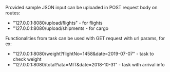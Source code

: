 

Provided sample JSON input can be uploaded in POST request body on routes:

  * "127.0.0.1:8080/upload/flights" - for flights
  * "127.0.0.1:8080/upload/shipments - for cargo

Functionalities from task can be used with GET request with url params, for ex:

  * "127.0.0.1:8080/weight?flightNo=1458&date=2019-07-07" - task to check weight
  * "127.0.0.1:8080/total?iata=MIT&date=2018-10-31" - task with arrival info
